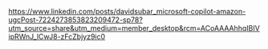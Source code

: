 https://www.linkedin.com/posts/davidsubar_microsoft-copilot-amazon-ugcPost-7224273853823209472-sp78?utm_source=share&utm_medium=member_desktop&rcm=ACoAAAAhhqIBIVipRWnJ_lCwJ8-zFcZbjyz9ic0